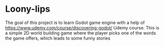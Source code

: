 # Loony-lips
The goal of this project is to learn Godot game engine with a help of https://www.udemy.com/course/discovering-godot/ Udemy course. This is a simple 2D world building game where the player picks one of the words the game offers, which leads to some funny stories
